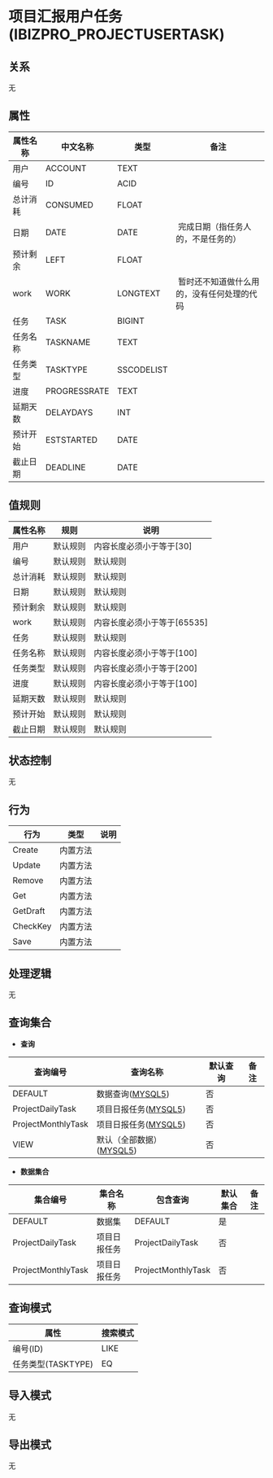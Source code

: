 # 项目汇报用户任务(IBIZPRO_PROJECTUSERTASK)

  

## 关系
无

## 属性

| 属性名称        |    中文名称    | 类型     |  备注  |
| --------   |------------| -----   |  -------- | 
|用户|ACCOUNT|TEXT|&nbsp;|
|编号|ID|ACID|&nbsp;|
|总计消耗|CONSUMED|FLOAT|&nbsp;|
|日期|DATE|DATE|&nbsp;完成日期（指任务人的，不是任务的）|
|预计剩余|LEFT|FLOAT|&nbsp;|
|work|WORK|LONGTEXT|&nbsp;暂时还不知道做什么用的，没有任何处理的代码|
|任务|TASK|BIGINT|&nbsp;|
|任务名称|TASKNAME|TEXT|&nbsp;|
|任务类型|TASKTYPE|SSCODELIST|&nbsp;|
|进度|PROGRESSRATE|TEXT|&nbsp;|
|延期天数|DELAYDAYS|INT|&nbsp;|
|预计开始|ESTSTARTED|DATE|&nbsp;|
|截止日期|DEADLINE|DATE|&nbsp;|

## 值规则
| 属性名称    | 规则    |  说明  |
| --------   |------------| ----- | 
|用户|默认规则|内容长度必须小于等于[30]|
|编号|默认规则|默认规则|
|总计消耗|默认规则|默认规则|
|日期|默认规则|默认规则|
|预计剩余|默认规则|默认规则|
|work|默认规则|内容长度必须小于等于[65535]|
|任务|默认规则|默认规则|
|任务名称|默认规则|内容长度必须小于等于[100]|
|任务类型|默认规则|内容长度必须小于等于[200]|
|进度|默认规则|内容长度必须小于等于[100]|
|延期天数|默认规则|默认规则|
|预计开始|默认规则|默认规则|
|截止日期|默认规则|默认规则|

## 状态控制

无


## 行为
| 行为    | 类型    |  说明  |
| --------   |------------| ----- | 
|Create|内置方法|&nbsp;|
|Update|内置方法|&nbsp;|
|Remove|内置方法|&nbsp;|
|Get|内置方法|&nbsp;|
|GetDraft|内置方法|&nbsp;|
|CheckKey|内置方法|&nbsp;|
|Save|内置方法|&nbsp;|

## 处理逻辑
无

## 查询集合

* **查询**

| 查询编号 | 查询名称       | 默认查询 |   备注|
| --------  | --------   | --------   | ----- |
|DEFAULT|数据查询([MYSQL5](../../appendix/query_MYSQL5.md#IbzproProjectUserTask_Default))|否|&nbsp;|
|ProjectDailyTask|项目日报任务([MYSQL5](../../appendix/query_MYSQL5.md#IbzproProjectUserTask_ProjectDailyTask))|否|&nbsp;|
|ProjectMonthlyTask|项目日报任务([MYSQL5](../../appendix/query_MYSQL5.md#IbzproProjectUserTask_ProjectMonthlyTask))|否|&nbsp;|
|VIEW|默认（全部数据）([MYSQL5](../../appendix/query_MYSQL5.md#IbzproProjectUserTask_View))|否|&nbsp;|

* **数据集合**

| 集合编号 | 集合名称   |  包含查询  | 默认集合 |   备注|
| --------  | --------   | -------- | --------   | ----- |
|DEFAULT|数据集|DEFAULT|是|&nbsp;|
|ProjectDailyTask|项目日报任务|ProjectDailyTask|否|&nbsp;|
|ProjectMonthlyTask|项目日报任务|ProjectMonthlyTask|否|&nbsp;|

## 查询模式
| 属性      |    搜索模式     |
| --------   |------------|
|编号(ID)|LIKE|
|任务类型(TASKTYPE)|EQ|

## 导入模式
无


## 导出模式
无
